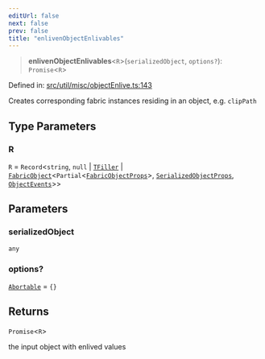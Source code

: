```yaml
---
editUrl: false
next: false
prev: false
title: "enlivenObjectEnlivables"
---
```


> **enlivenObjectEnlivables**\<`R`\>(`serializedObject`, `options?`): `Promise`\<`R`\>

Defined in: [src/util/misc/objectEnlive.ts:143](https://github.com/fabricjs/fabric.js/blob/9a792f4b7b8031f02ec7ea4ce8c99f810e45cfec/src/util/misc/objectEnlive.ts#L143)

Creates corresponding fabric instances residing in an object, e.g. `clipPath`

## Type Parameters

### R

`R` = `Record`\<`string`, `null` \| [`TFiller`](/api/type-aliases/tfiller/) \| [`FabricObject`](/api/classes/fabricobject/)\<`Partial`\<[`FabricObjectProps`](/api/interfaces/fabricobjectprops/)\>, [`SerializedObjectProps`](/api/interfaces/serializedobjectprops/), [`ObjectEvents`](/api/interfaces/objectevents/)\>\>

## Parameters

### serializedObject

`any`

### options?

[`Abortable`](/api/type-aliases/abortable/) = `{}`

## Returns

`Promise`\<`R`\>

the input object with enlived values
